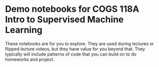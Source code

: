 # Demo notebooks for COGS 118A Intro to Supervised Machine Learning
These notebooks are for you to explore. They are used during lectures or flipped lecture videos, but they have value for you beyond that. They typically will include patterns of code that you can build on to do homeworks and project.
